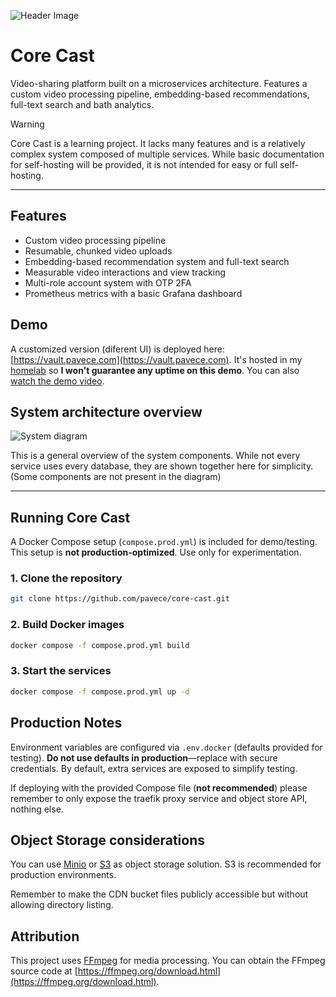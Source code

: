 ![Header Image](http://static.pavece.com/public-files/corecast/readme-header.png)

# Core Cast

Video-sharing platform built on a microservices architecture. Features a custom video processing pipeline, embedding-based recommendations, full-text search and bath analytics.

> [!WARNING]
> Core Cast is a learning project. It lacks many features and is a relatively complex system composed of multiple services. While basic documentation for self-hosting will be provided, it is not intended for easy or full self-hosting.

---

## Features

- Custom video processing pipeline
- Resumable, chunked video uploads
- Embedding-based recommendation system and full-text search
- Measurable video interactions and view tracking
- Multi-role account system with OTP 2FA
- Prometheus metrics with a basic Grafana dashboard

## Demo

A customized version (diferent UI) is deployed here: [https://vault.pavece.com](https://vault.pavece.com). It's hosted in my [homelab](https://blog.pavece.com/post/the-joy-of-homelabbing) so **I won't guarantee any uptime on this demo**. You can also [watch the demo video](https://www.youtube.com/watch?v=UQHk6LAA6i0).

## System architecture overview

![System diagram](https://static.pavece.com/public-files/corecast/basic-diagram.png)

This is a general overview of the system components. While not every service uses every database, they are shown together here for simplicity. (Some components are not present in the diagram)

---

## Running Core Cast

A Docker Compose setup (`compose.prod.yml`) is included for demo/testing. This setup is **not production-optimized**. Use only for experimentation.

### 1. Clone the repository

```bash
git clone https://github.com/pavece/core-cast.git
```

### 2. Build Docker images

```bash
docker compose -f compose.prod.yml build
```

### 3. Start the services

```bash
docker compose -f compose.prod.yml up -d
```

## Production Notes

Environment variables are configured via `.env.docker` (defaults provided for testing). **Do not use defaults in production**—replace with secure credentials. By default, extra services are exposed to simplify testing.

If deploying with the provided Compose file (**not recommended**) please remember to only expose the traefik proxy service and object store API, nothing else.

## Object Storage considerations

You can use [Minio](https://www.min.io/) or [S3](https://docs.aws.amazon.com/AmazonS3/latest/userguide/Welcome.html) as object storage solution. S3 is recommended for production environments.

Remember to make the CDN bucket files publicly accessible but without allowing directory listing.

## Attribution

This project uses [FFmpeg](https://ffmpeg.org) for media processing.
You can obtain the FFmpeg source code at [https://ffmpeg.org/download.html](https://ffmpeg.org/download.html).
